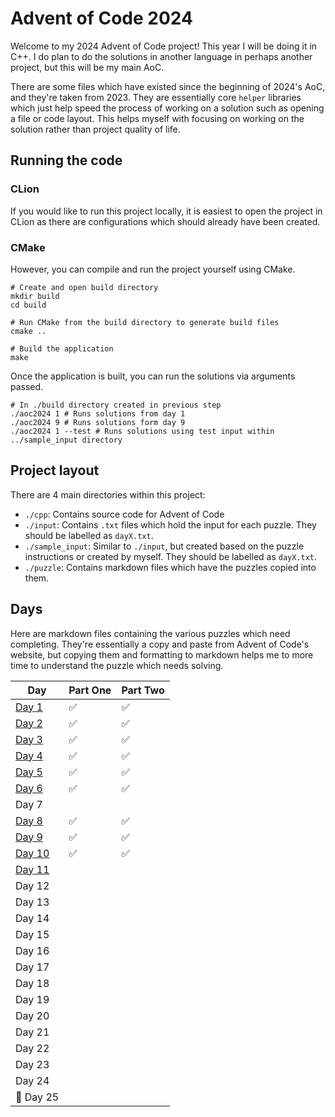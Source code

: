 # Advent of Code 2024

Welcome to my 2024 Advent of Code project! This year I will be doing it in C++. I do plan to do the solutions in another
language in perhaps another project, but this will be my main AoC.

There are some files which have existed since the beginning of 2024's AoC, and they're taken from 2023. They are
essentially
core `helper` libraries which just help speed the process of working on a solution such as opening a file or code
layout.
This helps myself with focusing on working on the solution rather than project quality of life.

## Running the code

### CLion

If you would like to run this project locally, it is easiest to open the project in CLion as there are configurations
which should already have been created.

### CMake

However, you can compile and run the project yourself using CMake.

```shell
# Create and open build directory
mkdir build
cd build

# Run CMake from the build directory to generate build files
cmake ..

# Build the application
make
```

Once the application is built, you can run the solutions via arguments passed.

```shell
# In ./build directory created in previous step
./aoc2024 1 # Runs solutions from day 1
./aoc2024 9 # Runs solutions form day 9
./aoc2024 1 --test # Runs solutions using test input within ../sample_input directory
```

## Project layout

There are 4 main directories within this project:

- `./cpp`: Contains source code for Advent of Code
- `./input`: Contains `.txt` files which hold the input for each puzzle. They should be labelled as `dayX.txt`.
- `./sample_input`: Similar to `./input`, but created based on the puzzle instructions or created by myself. They should
  be labelled as `dayX.txt`.
- `./puzzle`: Contains markdown files which have the puzzles copied into them.

## Days

Here are markdown files containing the various puzzles which need completing. They're essentially a copy and paste from
Advent of Code's website, but copying them and formatting to markdown helps me to more time to understand the puzzle
which
needs solving.

| Day                         | Part One | Part Two |
|-----------------------------|----------|----------|
| [Day 1](puzzle%2FDay1.md)   | ✅        | ✅        | 
| [Day 2](puzzle%2FDay2.md)   | ✅        | ✅        | 
| [Day 3](puzzle%2FDay3.md)   | ✅        | ✅        | 
| [Day 4](puzzle%2FDay4.md)   | ✅        | ✅        | 
| [Day 5](puzzle%2FDay5.md)   | ✅        | ✅        | 
| [Day 6](puzzle%2FDay6.md)   | ✅        | ✅        | 
| Day 7                       |          |          | 
| [Day 8](puzzle%2FDay8.md)   | ✅        | ✅        | 
| [Day 9](puzzle%2FDay9.md)   | ✅        | ✅        | 
| [Day 10](puzzle%2FDay10.md) | ✅        | ✅        | 
| [Day 11](puzzle%2FDay11.md) |          |          | 
| Day 12                      |          |          | 
| Day 13                      |          |          | 
| Day 14                      |          |          | 
| Day 15                      |          |          | 
| Day 16                      |          |          | 
| Day 17                      |          |          | 
| Day 18                      |          |          | 
| Day 19                      |          |          | 
| Day 20                      |          |          | 
| Day 21                      |          |          | 
| Day 22                      |          |          | 
| Day 23                      |          |          | 
| Day 24                      |          |          | 
| 🎄 Day 25                   |          |          | 


